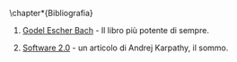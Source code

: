 \chapter*{Bibliografia}

1. [Godel Escher Bach]() - Il libro più potente di sempre.

1. [Software 2.0](https://karpathy.medium.com/software-2-0-a64152b37c35) - un articolo di Andrej Karpathy, il sommo.
